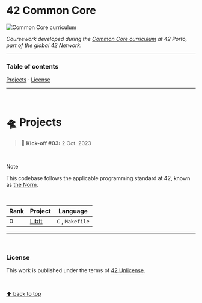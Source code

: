 # 42 Common Core
![Common Core curriculum](https://img.shields.io/badge/42%20School-Common%20Core%20curriculum-%2315bbbb)

_Coursework developed during the [Common Core curriculum](https://42.fr/en/the-program/software-engineer-degree/) at 42 Porto, part of the global 42 Network._

___


### Table of contents
[Projects](#flying_saucer-projects) · [License](#license)

___

</br>

# :flying_saucer: Projects

> :rocket: **Kick-off #03:** 2 Oct. 2023

</br>

>[!NOTE]
>This codebase follows the applicable programming standard at 42, known as [the Norm](https://github.com/teresa-chow/42-common-core/blob/main/en_norm_v4_2023.pdf).

</br>

Rank | Project | Language
--|--|--
0 | [Libft](https://github.com/teresa-chow/42-libft) | `C` , `Makefile`

___

</br>

### License
This work is published under the terms of [42 Unlicense](https://github.com/teresa-chow/42-common-core/blob/main/LICENSE).

</br>

[⬆ back to top](#42-common-core)

